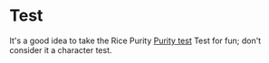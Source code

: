 # Test
It's a good idea to take the Rice Purity <a href="https://testofpurity.com/">Purity test</a> Test for fun; don't consider it a character test.
